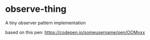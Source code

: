 # observe-thing
A tiny observer pattern implementation

based on this pen: https://codepen.io/someusername/pen/OOMvxx